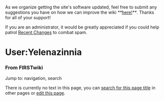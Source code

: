 As we organize getting the site's software updated, feel free to submit any
suggestions you have on how we can improve the wiki
_**_[here!](/index.php/User:Hallry/Suggestions "User:Hallry/Suggestions"
)_**_. Thanks for all of your support!

If you are an administrator, it would be greatly appreciated if you could help
patrol [Recent Changes](/index.php/Special:Recentchanges
"Special:Recentchanges" ) to combat spam.

# User:Yelenazinnia

### From FIRSTwiki

Jump to: navigation, search

There is currently no text in this page, you can [search for this page
title](/index.php/Special:Search/Yelenazinnia "Special:Search/Yelenazinnia" )
in other pages or [edit this
page](http://www.firstwiki.net/index.php?title=User:Yelenazinnia&action=edit
"http://www.firstwiki.net/index.php?title=User:Yelenazinnia&action=edit" ).

